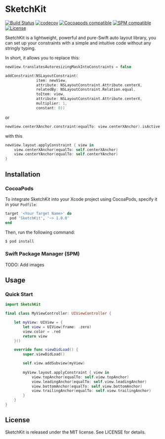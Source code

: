 # SketchKit
[![Build Status](https://app.bitrise.io/app/9a6a28a9adbe78f8/status.svg?token=2bn-vbmKSW3ZbCE9xQnVWg&branch=develop)](https://app.bitrise.io/app/9a6a28a9adbe78f8)
[![codecov](https://codecov.io/gh/dogo/SketchKit/branch/develop/graph/badge.svg)](https://codecov.io/gh/dogo/SketchKit)
[![Cocoapods compatible](https://img.shields.io/cocoapods/v/SketchKit.svg)](https://cocoapods.org/?q=SketchKit)
[![SPM compatible](https://img.shields.io/badge/SPM-compatible-brightgreen)](https://swift.org/package-manager)
[![License](https://img.shields.io/github/license/dogo/SketchKit.svg)](https://github.com/dogo/SketchKit/blob/develop/LICENSE)

SketchKit is a lightweight, powerful and pure-Swift auto layout library, you can set up your constraints with a simple and intuitive code without any stringly typing.

In short, it allows you to replace this:

```Swift
newView.translatesAutoresizingMaskIntoConstraints = false

addConstraint(NSLayoutConstraint(
              item: newView, 
              attribute: NSLayoutConstraint.Attribute.centerX, 
              relatedBy: NSLayoutConstraint.Relation.equal, 
              toItem: view, 
              attribute: NSLayoutConstraint.Attribute.centerX, 
              multiplier: 1, 
              constant: 0))
```

or

```Swift
newView.centerXAnchor.constraint(equalTo: view.centerXAnchor).isActive = true
```

with this

```Swift
newView.layout.applyConstraint { view in
    view.centerXAnchor(equalTo: self.centerXAnchor)
    view.centerYAnchor(equalTo: self.centerYAnchor)
}
```

## Installation

### CocoaPods

To integrate SketchKit into your Xcode project using CocoaPods, specify it in your `Podfile`:

```ruby
target '<Your Target Name>' do
  pod 'SketchKit', '~> 1.0.0'
end
```

Then, run the following command:

```bash
$ pod install
```

### Swift Package Manager (SPM)

TODO: Add images

## Usage


### Quick Start

```swift
import SketchKit

final class MyViewController: UIViewController {

    let myView: UIView = {
        let view = UIView(frame: .zero)
        view.color = .red
        return view
    }()

    override func viewDidLoad() {
        super.viewDidLoad()

        self.view.addSubview(myView)
                
        myView.layout.applyConstraint { view in
            view.topAnchor(equalTo: self.view.topAnchor)
            view.leadingAnchor(equalTo: self.view.leadingAnchor)
            view.bottomAnchor(equalTo: self.view.bottomAnchor)
            view.trailingAnchor(equalTo: self.view.trailingAnchor)
        }
    }
}
```

## License

SketchKit is released under the MIT license. See LICENSE for details.
